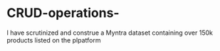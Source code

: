 # CRUD-operations-
I have scrutinized and construe a Myntra dataset containing over 150k products listed on the plpatform
